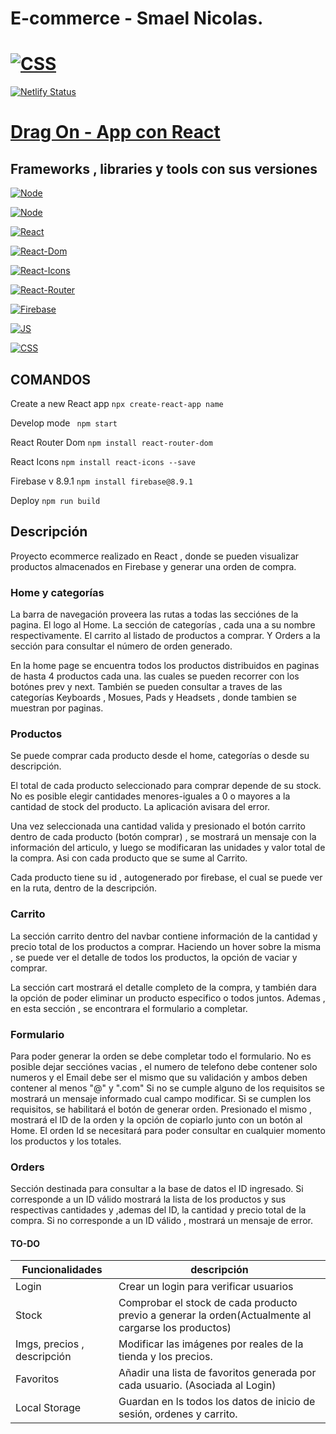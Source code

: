 # E-commerce - Smael Nicolas.

# [![CSS](https://img.shields.io/badge/Link%20al%20sitio-blueviolet)](https://ecommerce-react-smael.netlify.app/)

[![Netlify Status](https://api.netlify.com/api/v1/badges/51eb8607-839f-4ada-b071-de4f6503acfc/deploy-status)](ecommerce-react-smael.netlify.app)

# [Drag On - App con React](https://ecommerce-react-smael.netlify.app/)

## Frameworks , libraries y tools con sus versiones

[![Node](https://img.shields.io/badge/node-%2014.17.0-success)](https://reactjs.org/blog/2020/10/20/react-v17.html)

[![Node](https://img.shields.io/badge/npm-%206.14.13-success)](https://reactjs.org/blog/2020/10/20/react-v17.html)

[![React](https://img.shields.io/badge/react-%2017.0.2-success)](https://reactjs.org/blog/2020/10/20/react-v17.html)

[![React-Dom](https://img.shields.io/badge/react--dom-%5E17.0.2-success)](https://reactjs.org/docs/react-dom.html)

[![React-Icons](https://img.shields.io/badge/react--icons-%5E4.3.1-success)](https://react-icons.github.io/react-icons/)

[![React-Router](https://img.shields.io/badge/react--router--dom-%5E6.0.2-success)](https://www.w3schools.com/react/react_router.asp)

[![Firebase](https://img.shields.io/badge/firebase-%5E8.9.1-success)](https://firebase.google.com/)

[![JS](https://img.shields.io/badge/JavaScript-ES2015-success)](https://developer.mozilla.org/en-US/docs/Web/JavaScript)

[![CSS](https://img.shields.io/badge/CSS-success)](https://developer.mozilla.org/en-US/docs/Web/CSS)

## COMANDOS

Create a new React app
`npx create-react-app name`

Develop mode
` npm start`

React Router Dom
`npm install react-router-dom`

React Icons
`npm install react-icons --save`

Firebase v 8.9.1
`npm install firebase@8.9.1`

Deploy
`npm run build`

## Descripción

Proyecto ecommerce realizado en React , donde se pueden visualizar productos almacenados en Firebase y generar una orden de compra.

### Home y categorías

La barra de navegación proveera las rutas a todas las secciónes de la pagina. El logo al Home. La sección de categorías , cada una a su nombre respectivamente. El carrito al listado de productos a comprar. Y Orders a la sección para consultar el número de orden generado.

En la home page se encuentra todos los productos distribuidos en paginas de hasta 4 productos cada una. las cuales se pueden recorrer con los botónes prev y next.
También se pueden consultar a traves de las categorías Keyboards , Mosues, Pads y Headsets , donde tambien se muestran por paginas.

### Productos

Se puede comprar cada producto desde el home, categorías o desde su descripción.

El total de cada producto seleccionado para comprar depende de su stock. No es posible elegir cantidades menores-iguales a 0 o mayores a la cantidad de stock del producto. La aplicación avisara del error.

Una vez seleccionada una cantidad valida y presionado el botón carrito dentro de cada producto (botón comprar) , se mostrará un mensaje con la información del articulo, y luego se modificaran las unidades y valor total de la compra. Asi con cada producto que se sume al Carrito.

Cada producto tiene su id , autogenerado por firebase, el cual se puede ver en la ruta, dentro de la descripción.

### Carrito

La sección carrito dentro del navbar contiene información de la cantidad y precio total de los productos a comprar. Haciendo un hover sobre la misma , se puede ver el detalle de todos los productos, la opción de vaciar y comprar.

La sección cart mostrará el detalle completo de la compra, y también dara la opción de poder eliminar un producto especifico o todos juntos.
Ademas , en esta sección , se encontrara el formulario a completar.

### Formulario

Para poder generar la orden se debe completar todo el formulario. No es posible dejar secciónes vacias , el numero de telefono debe contener solo numeros y el Email debe ser el mismo que su validación y ambos deben contener al menos "@" y ".com"
Si no se cumple alguno de los requisitos se mostrará un mensaje informado cual campo modificar.
Si se cumplen los requisitos, se habilitará el botón de generar orden. Presionado el mismo , mostrará el ID de la orden y la opción de copiarlo junto con un botón al Home. El orden Id se necesitará para poder consultar en cualquier momento los productos y los totales.

### Orders

Sección destinada para consultar a la base de datos el ID ingresado. Si corresponde a un ID válido mostrará la lista de los productos y sus respectivas cantidades y ,ademas del ID, la cantidad y precio total de la compra.
Si no corresponde a un ID válido , mostrará un mensaje de error.

#### TO-DO

| Funcionalidades             | descripción                                                                                          |
| --------------------------- | ---------------------------------------------------------------------------------------------------- |
| Login                       | Crear un login para verificar usuarios                                                               |
| Stock                       | Comprobar el stock de cada producto previo a generar la orden(Actualmente al cargarse los productos) |
| Imgs, precios , descripción | Modificar las imágenes por reales de la tienda y los precios.                                        |
| Favoritos                   | Añadir una lista de favoritos generada por cada usuario. (Asociada al Login)                         |
| Local Storage               | Guardan en ls todos los datos de inicio de sesión, ordenes y carrito.                                |
